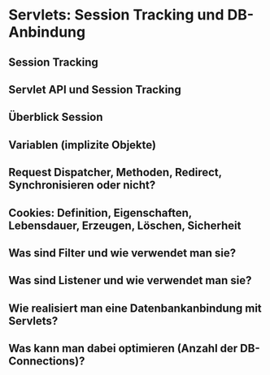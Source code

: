 # Servlets: Session Tracking und DB-Anbindung

## Session Tracking



## Servlet API und Session Tracking



## Überblick Session



## Variablen (implizite Objekte)



## Request Dispatcher, Methoden, Redirect, Synchronisieren oder nicht?



## Cookies: Definition, Eigenschaften, Lebensdauer, Erzeugen, Löschen, Sicherheit



## Was sind Filter und wie verwendet man sie?



## Was sind Listener und wie verwendet man sie?



## Wie realisiert man eine Datenbankanbindung mit Servlets?



## Was kann man dabei optimieren (Anzahl der DB-Connections)?